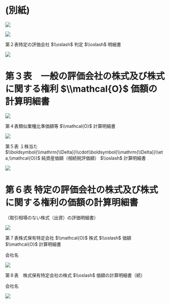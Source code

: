# (別紙)

![](https://www.nta.go.jp/tmp/a0f2f547-b6c9-4683-8256-b58c20914c88/images/eb92b1627194cd6a3831e5758ee78b3adb96d245676eddefdaa9cc3bf91d33bc.jpg)

![](https://www.nta.go.jp/tmp/a0f2f547-b6c9-4683-8256-b58c20914c88/images/8e7bcb40878a15f6044c3f2e866397c9ed7098cf095005b58d998eb3dcf57d18.jpg)

第２表特定の評価会社 $\\oslash$ 判定 $\\oslash$ 明細書

![](https://www.nta.go.jp/tmp/a0f2f547-b6c9-4683-8256-b58c20914c88/images/8106912cf6271e73d290f41cc3c69a9038acd023524aebb7842833aefde6cd2a.jpg)

# 第３表　一般の評価会社の株式及び株式に関する権利 $\\mathcal{O}$ 価額の計算明細書

![](https://www.nta.go.jp/tmp/a0f2f547-b6c9-4683-8256-b58c20914c88/images/7d8e282207080a34a2cdd2afc2c5cc434c59f09708e89dd61cba4eb42e6c76e4.jpg)

第４表類似業種比準価額等 $\\mathcal{O}$ 計算明細書

![](https://www.nta.go.jp/tmp/a0f2f547-b6c9-4683-8256-b58c20914c88/images/34378d32912de23b70957688130f185cfd92617cd423d40269c533d088c95286.jpg)

第５表 １株当た $\\boldsymbol{\\mathrm{\\Delta}}\\cdot\\boldsymbol{\\mathrm{\\Delta}}\\eta,\\mathcal{O})$ 純資産価額（相続税評価額） $\\oslash$ 計算明細書

![](https://www.nta.go.jp/tmp/a0f2f547-b6c9-4683-8256-b58c20914c88/images/caab8c300f8fe0348743a313920a5216ec1f5672c2f6601733985f4fc12065af.jpg)

# 第６表 特定の評価会社の株式及び株式に関する権利の価額の計算明細書

（取引相場のない株式（出資）の評価明細書）

![](https://www.nta.go.jp/tmp/a0f2f547-b6c9-4683-8256-b58c20914c88/images/27d018254d03f15ff183fd421103629871d2b2f36bdeaa37ec4dc3352a4b711f.jpg)

第７表株式保有特定会社 $\\mathcal{O}$ 株式 $\\oslash$ 価額 $\\mathcal{O}$ 計算明細書

会社名

![](https://www.nta.go.jp/tmp/a0f2f547-b6c9-4683-8256-b58c20914c88/images/d878fa1afe8944c25ef09e69dfd5aa869751d2eddb318b3bbf1ae1d7e06d9ee9.jpg)

第８表　株式保有特定会社の株式 $\\oslash$ 価額の計算明細書（続）

会社名

![](https://www.nta.go.jp/tmp/a0f2f547-b6c9-4683-8256-b58c20914c88/images/42132ee11b37e65b68956307287ee89acc4d5728e1167d4765289f041b468b6e.jpg)